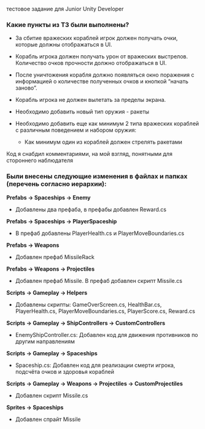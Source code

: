 тестовое задание для Junior Unity Developer

### Какие пункты из ТЗ были выполнены?

* За сбитие вражеских кораблей игрок должен получать очки, которые должны отображаться в UI.

* Корабль игрока должен получать урон от вражеских выстрелов. Количество очков прочности должно отображаться в UI.

* После уничтожения корабля должно появляться окно поражения с информацией о количестве полученных очков и кнопкой “начать заново”.

* Корабль игрока не должен вылетать за пределы экрана.

* Необходимо добавить новый тип оружия - ракеты

* Необходимо добавить еще как минимум 2 типа вражеских кораблей с различным поведением и набором оружия: 
  * Как минимум один из кораблей должен стрелять ракетами
  
  
 Код я снабдил комментариями, на мой взгляд, понятными для стороннего наблюдателя
 
 ### Были внесены следующие изменения в файлах и папках (перечень согласно иерархии):
 
 **Prefabs -> Spaceships -> Enemy**
   * Добавлены два префаба, в префабы добавлен Reward.cs

**Prefabs -> Spaceships -> PlayerSpaceship**
   * В префаб добавлены PlayerHealth.cs и PlayerMoveBoundaries.cs
        
**Prefabs -> Weapons**
   * Добавлен префаб MissileRack
        
**Prefabs -> Weapons -> Projectiles**
   * Добавлен префаб Missile. В префаб добавлен скрипт Missile.cs
        
**Scripts -> Gameplay -> Helpers**
   * Добавлены скрипты: GameOverScreen.cs, HealthBar.cs, PlayerHealth.cs, PlayerMoveBoundaries.cs, PlayerScore.cs, Reward.cs
        
**Scripts -> Gameplay -> ShipControllers -> CustomControllers**
   * EnemyShipController.cs: Добавлен код для движения противников по другим направлениям
        
**Scripts -> Gameplay -> Spaceships**
   * Spaceship.cs: Добавлен код для реализации смерти игрока, подсчёта очков и здоровья кораблей

**Scripts -> Gameplay -> Weapons -> Projectiles -> CustomProjectiles**
   * Добавлен скрипт Missile.cs
        
**Sprites -> Spaceships**
   * Добавлен спрайт Missile
        
        
